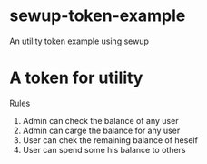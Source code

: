 # sewup-token-example
An utility token example using sewup

# A token for utility
Rules
1. Admin can check the balance of any user
2. Admin can carge the balance for any user
3. User can chek the remaining balance of heself
4. User can spend some his balance to others
